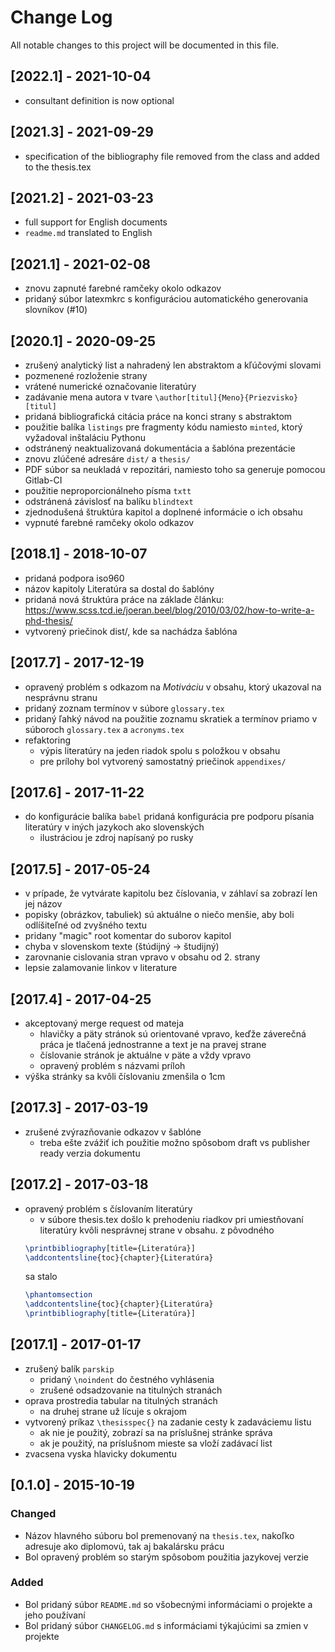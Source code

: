 # Change Log
All notable changes to this project will be documented in this file.

## [2022.1] - 2021-10-04
- consultant definition is now optional

## [2021.3] - 2021-09-29
- specification of the bibliography file removed from the class and added to the thesis.tex

## [2021.2] - 2021-03-23
- full support for English documents
- `readme.md` translated to English

## [2021.1] - 2021-02-08
- znovu zapnuté farebné ramčeky okolo odkazov
- pridaný súbor latexmkrc s konfiguráciou automatického generovania slovníkov (#10)

## [2020.1] - 2020-09-25
- zrušený analytický list a nahradený len abstraktom a kľúčovými slovami
- pozmenené rozloženie strany
- vrátené numerické označovanie literatúry
- zadávanie mena autora v tvare `\author[titul]{Meno}{Priezvisko}[titul]`
- pridaná bibliografická citácia práce na konci strany s abstraktom
- použitie balíka `listings` pre fragmenty kódu namiesto `minted`, ktorý vyžadoval inštaláciu Pythonu
- odstránený neaktualizovaná dokumentácia a šablóna prezentácie
- znovu zlúčené adresáre `dist/` a `thesis/`
- PDF súbor sa neukladá v repozitári, namiesto toho sa generuje pomocou Gitlab-CI
- použitie neproporcionálneho písma `txtt`
- odstránená závislosť na balíku `blindtext`
- zjednodušená štruktúra kapitol a doplnené informácie o ich obsahu
- vypnuté farebné ramčeky okolo odkazov

## [2018.1] - 2018-10-07
- pridaná podpora iso960
- názov kapitoly Literatúra sa dostal do šablóny
- pridaná nová štruktúra práce na základe článku: https://www.scss.tcd.ie/joeran.beel/blog/2010/03/02/how-to-write-a-phd-thesis/
- vytvorený priečinok dist/, kde sa nachádza šablóna

## [2017.7] - 2017-12-19
- opravený problém s odkazom na _Motiváciu_ v obsahu, ktorý ukazoval na nesprávnu stranu
- pridaný zoznam termínov v súbore `glossary.tex`
- pridaný ľahký návod na použitie zoznamu skratiek a termínov priamo v súboroch `glossary.tex` a `acronyms.tex`
- refaktoring
    - výpis literatúry na jeden riadok spolu s položkou v obsahu
    - pre prílohy bol vytvorený samostatný priečinok `appendixes/`

## [2017.6] - 2017-11-22
- do konfigurácie balíka `babel` pridaná konfigurácia pre podporu písania literatúry v iných jazykoch ako slovenských
    - ilustráciou je zdroj napísaný po rusky

## [2017.5] - 2017-05-24
- v prípade, že vytvárate kapitolu bez číslovania, v záhlaví sa zobrazí len jej názov
- popisky (obrázkov, tabuliek) sú aktuálne o niečo menšie, aby boli odlíšiteľné od zvyšného textu
- pridany "magic" root komentar do suborov kapitol
- chyba v slovenskom texte (štúdijný -> študijný)
- zarovnanie cislovania stran vpravo v obsahu od 2. strany
- lepsie zalamovanie linkov v literature


## [2017.4] - 2017-04-25
- akceptovaný merge request od mateja 
    - hlavičky a päty stránok sú orientované vpravo, keďže záverečná práca je tlačená jednostranne a text je na pravej strane 
    - číslovanie stránok je aktuálne v päte a vždy vpravo
    - opravený problém s názvami príloh
- výška stránky sa kvôli číslovaniu zmenšila o 1cm


## [2017.3] - 2017-03-19
- zrušené zvýrazňovanie odkazov v šablóne
    - treba ešte zvážiť ich použitie možno spôsobom draft vs publisher ready verzia dokumentu


## [2017.2] - 2017-03-18
- opravený problém s číslovaním literatúry
    - v súbore thesis.tex došlo k prehodeniu riadkov pri umiestňovaní literatúry kvôli nesprávnej strane v obsahu. z pôvodného 
    ```latex
    \printbibliography[title={Literatúra}]
    \addcontentsline{toc}{chapter}{Literatúra}
    ```
    sa stalo
    ```latex
    \phantomsection
    \addcontentsline{toc}{chapter}{Literatúra}
    \printbibliography[title={Literatúra}]
    ```

## [2017.1] - 2017-01-17
- zrušený balík `parskip`
    - pridaný `\noindent` do čestného vyhlásenia 
    - zrušené odsadzovanie na titulných stranách
- oprava prostredia tabular na titulných stranách
    - na druhej strane už lícuje s okrajom
- vytvorený príkaz `\thesisspec{}` na zadanie cesty k zadaváciemu listu
    - ak nie je použitý, zobrazí sa na príslušnej stránke správa
    - ak je použitý, na príslušnom mieste sa vloží zadávací list
- zvacsena vyska hlavicky dokumentu

## [0.1.0] - 2015-10-19
### Changed
- Názov hlavného súboru bol premenovaný na `thesis.tex`, nakoľko adresuje ako diplomovú, tak aj bakalársku prácu
- Bol opravený problém so starým spôsobom použitia jazykovej verzie

### Added
- Bol pridaný súbor `README.md` so všobecnými informáciami o projekte a jeho používaní
- Bol pridaný súbor `CHANGELOG.md` s informáciami týkajúcimi sa zmien v projekte
